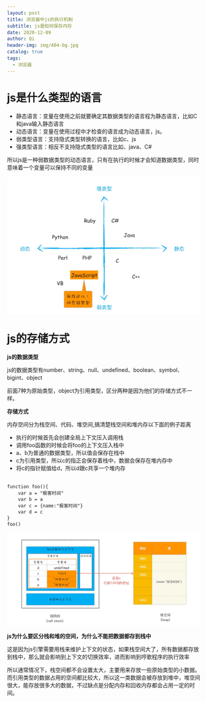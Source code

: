 ```yaml
---
layout: post
title: 浏览器中js的执行机制
subtitle: js是如何保存内存
date: 2020-12-09
author: Qi
header-img: img/404-bg.jpg
catalog: true
tags:
  - 浏览器
---
```


# js是什么类型的语言

- 静态语言：变量在使用之前就要确定其数据类型的语言程为静态语言，比如C和java输入静态语言
- 动态语言：变量在使用过程中才检查的语言成为动态语言，js。
- 弱类型语言：支持隐式类型转换的语言，比如c、js
- 强类型语言：相反不支持隐式类型的语言比如、java、C#

所以js是一种弱数据类型的动态语言，只有在执行的时候才会知道数据类型，同时意味着一个变量可以保持不同的变量

![Image text](/img/36f0f5bdce0a6d8c36cbb8a76931cff0.webp)

# js的存储方式

**js的数据类型**

js的数据类型有number、string、null、undefined、boolean、symbol、bigint、object

前面7种为原始类型，object为引用类型，区分两种是因为他们的存储方式不一样。

**存储方式**

内存空间分为栈空间、代码、堆空间,搞清楚栈空间和堆内存以下面的例子距离

- 执行的时候首先会创建全局上下文压入调用栈
- 调用foo函数的时候会将foo的上下文压入栈中
- a、b为普通的数据类型，所以值会保存在栈中
- c为引用类型，所以c的指正会保存着栈中，数据会保存在堆内存中
- 将c的指针赋值给d，所以d跟c共享一个堆内存

```

function foo(){
    var a = "极客时间"
    var b = a
    var c = {name:"极客时间"}
    var d = c
}
foo()

```

![Image text](/img/22100df5c75fb51037d7a929777c57bc.webp)

**js为什么要区分栈和堆的空间，为什么不能把数据都存到栈中**

这是因为js引擎需要用栈来维护上下文的状态，如果栈空间大了，所有数据都存放到栈中，那么就会影响到上下文的切换效率，进而影响到哼歌程序的执行效率

所以通常情况下，栈空间都不会设置太大，主要用来存放一些原始类型的小数据。而引用类型的数据占用的空间都比较大，所以这一类数据会被存放到堆中，堆空间很大，能存放很多大的数据，不过缺点是分配内存和回收内存都会占用一定的时间。






